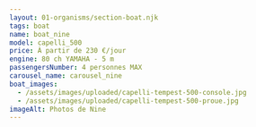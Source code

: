 ```yaml
---
layout: 01-organisms/section-boat.njk
tags: boat
name: boat_nine
model: capelli_500
price: À partir de 230 €/jour
engine: 80 ch YAMAHA - 5 m
passengersNumber: 4 personnes MAX
carousel_name: carousel_nine
boat_images:
  - /assets/images/uploaded/capelli-tempest-500-console.jpg
  - /assets/images/uploaded/capelli-tempest-500-proue.jpg
imageAlt: Photos de Nine
---
```


